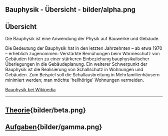 
Bauphysik - Übersicht - bilder/alpha.png
---
## Übersicht

Die Bauphysik ist eine Anwendung der Physik auf Bauwerke und Gebäude.

Die Bedeutung der Bauphysik hat in den letzten Jahrzehnten – ab etwa 1970 – erheblich zugenommen: Verstärkte Bemühungen beim Wärmeschutz von Gebäuden führten zu einer stärkeren Einbeziehung bauphysikalischer Überlegungen in die Gebäudeplanung. Ein weiterer Schwerpunkt der Bauphysik ist die Realisierung von Schallschutz in Wohnungen und Gebäuden. Zum Beispiel soll die Schallausbreitung in Mehrfamilienhäusern minimiert werden; man möchte 'hellhörige' Wohnungen vermeiden.

[Bauphysik bei Wikipedia](https://de.wikipedia.org/wiki/Bauphysik)

---
## [Theorie](theorie.md){bilder/beta.png}
## [Aufgaben](aufgaben.md){bilder/gamma.png}
